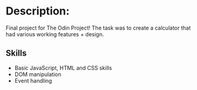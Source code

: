 # Description:
Final project for The Odin Project! The task was to create a calculator 
that had various working features + design. 

## Skills
- Basic JavaScript, HTML and CSS skills
- DOM manipulation
- Event handling


